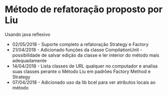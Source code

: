 # Método de refatoração proposto por Liu
Usando java reflexivo

* 02/05/2018 - Suporte completo a refatoração Strategy e Factory
* 21/04/2018 - Adicionado funções da classe CompilationUnit - possibilidade de salvar edição da classe e ler interior do método mais adequadamente
* 14/04/2018 - Lista classes de URL qualquer no computador e analisa suas classes perante o Método Liu em padrões Factory Method e Strategy
* 07/04/2018 - Adicionado uso da lib bcel para ver atributos locais ao método
